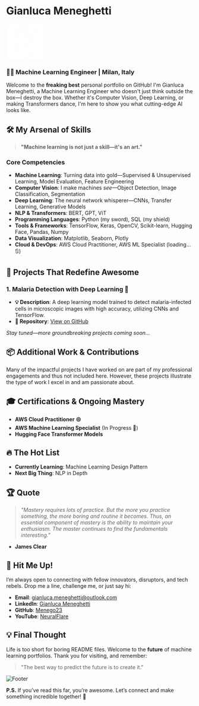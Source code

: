 # Gianluca Meneghetti

<img src="gmlogo.png" alt="logo" width="100"/>

### 👨‍💻 Machine Learning Engineer | Milan, Italy


Welcome to the **freaking best** personal portfolio on GitHub! I'm Gianluca Meneghetti, a Machine Learning Engineer who doesn't just think outside the box—I destroy the box. Whether it's Computer Vision, Deep Learning, or making Transformers dance, I'm here to show you what cutting-edge AI looks like.


## 🛠️ My Arsenal of Skills

> **"Machine learning is not just a skill—it's an art."**

### **Core Competencies**

- **Machine Learning**: Turning data into gold—Supervised & Unsupervised Learning, Model Evaluation, Feature Engineering
- **Computer Vision**: I make machines *see*—Object Detection, Image Classification, Segmentation
- **Deep Learning**: The neural network whisperer—CNNs, Transfer Learning, Generative Models
- **NLP & Transformers**: BERT, GPT, ViT
- **Programming Languages**: Python (my sword), SQL (my shield)
- **Tools & Frameworks**: TensorFlow, Keras, OpenCV, Scikit-learn, Hugging Face, Pandas, Numpy
- **Data Visualization**: Matplotlib, Seaborn, Plotly
- **Cloud & DevOps**: AWS Cloud Practitioner, AWS ML Specialist (loading… 🔃)



## 🚀 Projects That Redefine Awesome

### **1. Malaria Detection with Deep Learning** 🌟     
- **💡 Description**: A deep learning model trained to detect malaria-infected cells in microscopic images with high accuracy, utilizing CNNs and TensorFlow.
- **🔗 Repository**: [View on GitHub](https://github.com/Menego23/Malaria_detection_LeNet)

*Stay tuned—more groundbreaking projects coming soon...*

## 📦 Additional Work & Contributions

Many of the impactful projects I have worked on are part of my professional engagements and thus not included here. However, these projects illustrate the type of work I excel in and am passionate about. 



## 🎓 Certifications & Ongoing Mastery

- **AWS Cloud Practitioner** 🟢
- **AWS Machine Learning Specialist** (In Progress 🔄)
- **Hugging Face Transformer Models** 


## 🔥 The Hot List

- **Currently Learning**: Machine Learning Design Pattern
- **Next Big Thing**: NLP in Depth


## 🏆 Quote

> _"Mastery requires lots of practice. But the more you practice something, the more boring and routine it becomes.
Thus, an essential component of mastery is the ability to maintain your enthusiasm. The master continues to find the fundamentals interesting."_

- **James Clear**


## 💬 Hit Me Up!

I’m always open to connecting with fellow innovators, disruptors, and tech rebels. Drop me a line, challenge me, or just say hi:

- **Email**: gianluca.meneghetti@outlook.com
- **LinkedIn**: [Gianluca Meneghetti](https://www.linkedin.com/in/gianluca-meneghetti-3b520325b/)
- **GitHub**: [Menego23](https://github.com/Menego23)
- **YouTube**: [NeuralFlare](https://www.youtube.com/@NeuralFlare)


## 💡 Final Thought

Life is too short for boring README files. Welcome to the **future** of machine learning portfolios. Thank you for visiting, and remember:

> "The best way to predict the future is to create it."



![Footer](https://yourcustomfooterurl.com)



**P.S.** If you’ve read this far, you’re awesome. Let’s connect and make something incredible together! 🚀
